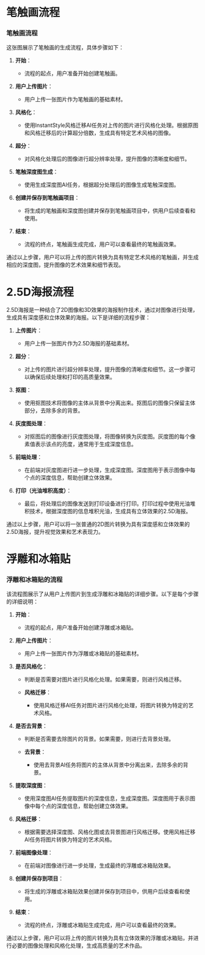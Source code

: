 # 笔触画流程
### 笔触画流程

这张图展示了笔触画的生成流程，具体步骤如下：

1. **开始**：
   - 流程的起点，用户准备开始创建笔触画。

2. **用户上传图片**：
   - 用户上传一张图片作为笔触画的基础素材。

3. **风格化**：
   - 使用InstantStyle风格迁移AI任务对上传的图片进行风格化处理。根据原图和风格迁移后的计算超分倍数，生成具有特定艺术风格的图像。

4. **超分**：
   - 对风格化处理后的图像进行超分辨率处理，提升图像的清晰度和细节。

5. **笔触深度图生成**：
   - 使用生成深度图AI任务，根据超分处理后的图像生成笔触深度图。

6. **创建并保存到笔触画项目**：
   - 将生成的笔触画和深度图创建并保存到笔触画项目中，供用户后续查看和使用。

7. **结束**：
   - 流程的终点，笔触画生成完成，用户可以查看最终的笔触画效果。

通过以上步骤，用户可以将上传的图片转换为具有特定艺术风格的笔触画，并生成相应的深度图，提升图像的艺术效果和细节表现。
# 2.5D海报流程

2.5D海报是一种结合了2D图像和3D效果的海报制作技术，通过对图像进行处理，生成具有深度感和立体效果的海报。以下是详细的流程步骤：

1. **上传图片**：
   - 用户上传一张图片作为2.5D海报的基础素材。

2. **超分**：
   - 对上传的图片进行超分辨率处理，提升图像的清晰度和细节。这一步骤可以确保后续处理和打印的高质量效果。

3. **抠图**：
   - 使用抠图技术将图像的主体从背景中分离出来。抠图后的图像只保留主体部分，去除多余的背景。

4. **灰度图处理**：
   - 对抠图后的图像进行灰度图处理，将图像转换为灰度图。灰度图的每个像素值表示该点的亮度，通常用于生成深度信息。

5. **前端处理**：
   - 在前端对灰度图进行进一步处理，生成深度图。深度图用于表示图像中每个点的深度信息，帮助创建立体效果。

6. **打印（光油堆积高度）**：
   - 最后，将处理后的图像发送到打印设备进行打印。打印过程中使用光油堆积技术，根据深度图的信息堆积光油，生成具有立体效果的2.5D海报。

通过以上步骤，用户可以将一张普通的2D图片转换为具有深度感和立体效果的2.5D海报，提升视觉效果和艺术表现力。
# 浮雕和冰箱贴
### 浮雕和冰箱贴的流程

该流程图展示了从用户上传图片到生成浮雕和冰箱贴的详细步骤。以下是每个步骤的详细说明：

1. **开始**：
   - 流程的起点，用户准备开始创建浮雕或冰箱贴。

2. **用户上传图片**：
   - 用户上传一张图片作为浮雕或冰箱贴的基础素材。

3. **是否风格化**：
   - 判断是否需要对图片进行风格化处理。如果需要，则进行风格迁移。

   - **风格迁移**：
     - 使用风格迁移AI任务对图片进行风格化处理，将图片转换为特定的艺术风格。

4. **是否去背景**：
   - 判断是否需要去除图片的背景。如果需要，则进行去背景处理。

   - **去背景**：
     - 使用去背景AI任务将图片的主体从背景中分离出来，去除多余的背景。

5. **提取深度图**：
   - 使用深度图AI任务提取图片的深度信息，生成深度图。深度图用于表示图像中每个点的深度信息，帮助创建立体效果。

6. **风格迁移**：
   - 根据需要选择深度图、风格化图或去背景图进行风格迁移。使用风格迁移AI任务将图片转换为特定的艺术风格。

7. **前端图像处理**：
   - 在前端对图像进行进一步处理，生成最终的浮雕或冰箱贴效果。

8. **创建并保存到项目**：
   - 将生成的浮雕或冰箱贴效果创建并保存到项目中，供用户后续查看和使用。

9. **结束**：
   - 流程的终点，浮雕或冰箱贴生成完成，用户可以查看最终的效果。

通过以上步骤，用户可以将上传的图片转换为具有立体效果的浮雕或冰箱贴，并进行必要的图像处理和风格化处理，生成高质量的艺术作品。
